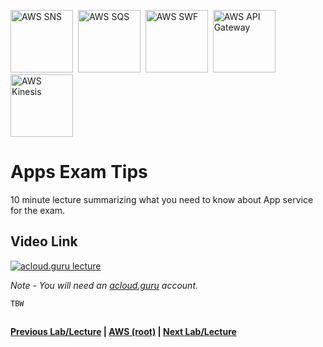 
<img src="https://i.imgur.com/XylaLYv.png" height="100" title="AWS SNS" />&nbsp;
<img src="https://i.imgur.com/jDVKrPq.png" height="100" title="AWS SQS" />&nbsp;
<img src="https://i.imgur.com/p4Fd1bv.png" height="100" title="AWS SWF" />&nbsp;
<img src="https://i.imgur.com/65Y0F0D.png" height="100" title="AWS API Gateway" />&nbsp;
<img src="https://i.imgur.com/uwXHG63.png" height="100" title="AWS Kinesis" />



Apps Exam Tips
======

10 minute lecture summarizing what you need to know about App service for the exam.

 
  
## Video Link

[![acloud.guru lecture](https://i.imgur.com/h9v81Hg.png)](https://acloud.guru/course/aws-certified-solutions-architect-associate/learn/application-services/summary/watch)

*Note - You will need an [acloud.guru](acloud.guru) account.*


    TBW


## 

**[Previous Lab/Lecture](apps-kinesis-lab.md) | [AWS (root)](../readme.adoc) | [Next Lab/Lecture](apps-exam-tips.md)**
